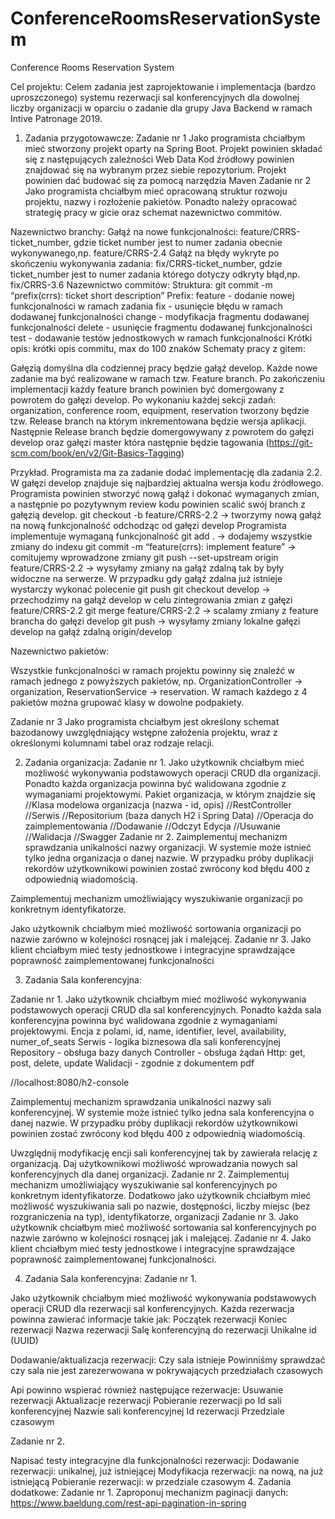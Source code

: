 # ConferenceRoomsReservationSystem
Conference Rooms Reservation System

Cel projektu:
Celem zadania jest zaprojektowanie i implementacja (bardzo uproszczonego) systemu rezerwacji sal konferencyjnych dla dowolnej liczby organizacji w oparciu o zadanie dla grupy Java Backend w ramach Intive Patronage 2019.

1. Zadania przygotowawcze:
   Zadanie nr 1
   Jako programista chciałbym mieć stworzony projekt oparty na Spring Boot. Projekt powinien składać się z następujących zależności
   Web
   Data
   Kod źródłowy powinien znajdować się na wybranym przez siebie repozytorium.
   Projekt powinien dać budować się za pomocą narzędzia Maven
   Zadanie nr 2
   Jako programista chciałbym mieć opracowaną struktur rozwoju projektu, nazwy i rozłożenie pakietów. Ponadto należy opracować strategię pracy w gicie oraz schemat nazewnictwo commitów.

Nazewnictwo branchy:
Gałąź na nowe funkcjonalności: feature/CRRS-ticket_number, gdzie ticket number jest to numer zadania obecnie wykonywanego,np. feature/CRRS-2.4
Gałąź na błędy wykryte po skończeniu wykonywania zadania: fix/CRRS-ticket_number, gdzie ticket_number jest to numer zadania którego dotyczy odkryty błąd,np. fix/CRRS-3.6
Nazewnictwo commitów:
Struktura: git commit -m “prefix(crrs): ticket short description”
Prefix:
feature - dodanie nowej funkcjonalności w ramach zadania
fix - usunięcie błędu w ramach dodawanej funkcjonalności
change - modyfikacja fragmentu dodawanej funkcjonalności
delete - usunięcie fragmentu dodawanej funkcjonalności
test -  dodawanie testów jednostkowych w ramach funkcjonalności
Krótki opis: krótki opis commitu, max do 100 znaków
Schematy pracy z gitem:

Gałęzią domyślna dla codziennej pracy będzie gałąź develop. Każde nowe zadanie ma być realizowane w ramach tzw. Feature branch. Po zakończeniu implementacji każdy feature branch powinien być domergowany z powrotem do gałęzi develop. Po wykonaniu każdej sekcji zadań: organization, conference room, equipment, reservation tworzony będzie tzw. Release branch na którym inkrementowana będzie wersja aplikacji. Następnie Release branch będzie domergowywany z powrotem do gałęzi develop oraz gałęzi master która następnie będzie tagowania (https://git-scm.com/book/en/v2/Git-Basics-Tagging)

Przykład. Programista ma za zadanie dodać implementację dla zadania 2.2. W gałęzi develop znajduje się najbardziej aktualna wersja kodu źródłowego. Programista powinien stworzyć nową gałąź i dokonać wymaganych zmian, a następnie po pozytywnym review kodu powinien scalić swój branch z gałęzią develop.
git checkout -b feature/CRRS-2.2 -> tworzymy nową gałąź na nową funkcjonalność odchodząc od gałęzi develop
Programista implementuje wymaganą funkcjonalność
git add . -> dodajemy wszystkie zmiany do indexu
git commit -m “feature(crrs): implement feature” -> comitujemy wprowadzone zmiany
git push --set-upstream origin feature/CRRS-2.2 -> wysyłamy zmiany na gałąź zdalną tak by były widoczne na serwerze. W przypadku gdy gałąź zdalna już istnieje wystarczy wykonać polecenie git push
git checkout develop -> przechodzimy na gałąź develop w celu zintegrowania zmian z gałęzi feature/CRRS-2.2
git merge feature/CRRS-2.2 -> scalamy zmiany z feature brancha do gałęzi develop
git push -> wysyłamy zmiany lokalne gałęzi develop na gałąź zdalną origin/develop

Nazewnictwo pakietów:

Wszystkie funkcjonalności w ramach projektu powinny się znaleźć w ramach jednego z powyższych pakietów, np. OrganizationController -> organization, ReservationService -> reservation. W ramach każdego z 4 pakietów można grupować klasy w dowolne podpakiety.

Zadanie nr 3
Jako programista chciałbym jest określony schemat bazodanowy uwzględniający wstępne założenia projektu, wraz z określonymi kolumnami tabel oraz rodzaje relacji.



2. Zadania organizacja:
   Zadanie nr 1.
   Jako użytkownik chciałbym mieć możliwość wykonywania podstawowych operacji CRUD dla 
   organizacji. Ponadto każda organizacja powinna być walidowana zgodnie z wymaganiami projektowymi.
   Pakiet organizacja, w którym znajdzie się
   //Klasa modelowa organizacja (nazwa - id, opis)
   //RestController
   //Serwis
   //Repositorium (baza danych H2 i Spring Data)
   //Operacja do zaimplementowania
   //Dodawanie
   //Odczyt
   Edycja
   //Usuwanie
   //Walidacja
   //Swagger
   Zadanie nr 2.
   Zaimplementuj mechanizm sprawdzania unikalności nazwy organizacji. 
   W systemie może istnieć tylko jedna organizacja o danej nazwie. W przypadku próby duplikacji 
   rekordów użytkownikowi powinien zostać zwrócony kod błędu 400 z odpowiednią wiadomością.



Zaimplementuj mechanizm umożliwiający wyszukiwanie organizacji po konkretnym identyfikatorze.

Jako użytkownik chciałbym mieć możliwość sortowania organizacji po nazwie zarówno w kolejności rosnącej jak i malejącej.
Zadanie nr 3.
Jako klient chciałbym mieć testy jednostkowe i integracyjne sprawdzające poprawność zaimplementowanej funkcjonalności

3. Zadania Sala konferencyjna:

Zadanie nr 1.
Jako użytkownik chciałbym mieć możliwość wykonywania podstawowych operacji CRUD dla sal konferencyjnych. Ponadto każda sala konferencyjna powinna być walidowana zgodnie z wymaganiami projektowymi.
Encja z polami, id, name, identifier, level, availability, numer_of_seats
Serwis - logika biznesowa dla sali konferencyjnej
Repository - obsługa bazy danych
Controller - obsługa żądań Http: get, post, delete, update
Walidacji  - zgodnie z dokumentem pdf

//localhost:8080/h2-console

Zaimplementuj mechanizm sprawdzania unikalności nazwy sali konferencyjnej. W systemie może istnieć tylko jedna sala konferencyjna o danej nazwie. W przypadku próby duplikacji rekordów użytkownikowi powinien zostać zwrócony kod błędu 400 z odpowiednią wiadomością.

Uwzględnij modyfikację encji sali konferencyjnej tak by zawierała relację z organizacją. Daj użytkownikowi możliwość wprowadzania nowych sal konferencyjnych dla danej organizacji.
Zadanie nr 2.
Zaimplementuj mechanizm umożliwiający wyszukiwanie sal konferencyjnych po konkretnym identyfikatorze. Dodatkowo jako użytkownik chciałbym mieć możliwość wyszukiwania sali po nazwie, dostępności, liczby miejsc (bez rozgraniczenia na typ), identyfikatorze, organizacji
Zadanie nr 3.
Jako użytkownik chciałbym mieć możliwość sortowania sal konferencyjnych po nazwie zarówno w kolejności rosnącej jak i malejącej.
Zadanie nr 4.
Jako klient chciałbym mieć testy jednostkowe i integracyjne sprawdzające poprawność zaimplementowanej funkcjonalności.

4. Zadania Sala konferencyjna:
   Zadanie nr 1.

Jako użytkownik chciałbym mieć możliwość wykonywania podstawowych operacji CRUD dla rezerwacji sal konferencyjnych. Każda rezerwacja powinna zawierać informacje takie jak:
Początek rezerwacji
Koniec rezerwacji
Nazwa rezerwacji
Salę konferencyjną do rezerwacji
Unikalne id (UUID)

Dodawanie/aktualizacja rezerwacji:
Czy sala istnieje
Powinniśmy sprawdzać czy sala nie jest zarezerwowana w pokrywających przedziałach czasowych

Api powinno wspierać również następujące rezerwacje:
Usuwanie rezerwacji
Aktualizacje rezerwacji
Pobieranie rezerwacji po
Id sali konferencyjnej
Nazwie sali konferencyjnej
Id rezerwacji
Przedziale czasowym


Zadanie nr 2.

Napisać testy integracyjne dla funkcjonalności rezerwacji:
Dodawanie rezerwacji: unikalnej, już istniejącej
Modyfikacja rezerwacji: na nową, na już istniejącą
Pobieranie rezerwacji: w przedziale czasowym
4. Zadania dodatkowe:
   Zadanie nr 1.
   Zaproponuj mechanizm paginacji danych: https://www.baeldung.com/rest-api-pagination-in-spring


